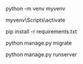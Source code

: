 python -m venv myvenv

myvenv\Scripts\activate

pip install -r requirements.txt

python manage.py migrate

python manage.py runserver
